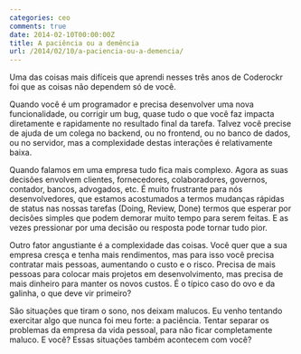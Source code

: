 ```yaml
---
categories: ceo
comments: true
date: 2014-02-10T00:00:00Z
title: A paciência ou a demência
url: /2014/02/10/a-paciencia-ou-a-demencia/
---
```


Uma das coisas mais difíceis que aprendi nesses três anos de Coderockr foi que as coisas não dependem só de você.

Quando você é um programador e precisa desenvolver uma nova funcionalidade, ou corrigir um bug, quase tudo o que você faz impacta diretamente e rapidamente no resultado final da tarefa. Talvez você precise de ajuda de um colega no backend, ou no frontend, ou no banco de dados, ou no servidor, mas a complexidade destas interações é relativamente baixa.

Quando falamos em uma empresa tudo fica mais complexo. Agora as suas decisões envolvem clientes, fornecedores, colaboradores, governos, contador, bancos, advogados, etc. É muito frustrante para nós desenvolvedores, que estamos acostumados a termos mudanças rápidas de status nas nossas tarefas (Doing, Review, Done) termos que esperar por decisões simples que podem demorar muito tempo para serem feitas.  E as vezes pressionar por uma decisão ou resposta pode tornar tudo pior.

Outro fator angustiante é a complexidade das coisas. Você quer que a sua empresa cresça e tenha mais rendimentos, mas para isso você precisa contratar mais pessoas, aumentando o custo e o risco. Precisa de mais pessoas para colocar mais projetos em desenvolvimento, mas precisa de mais dinheiro para manter os novos custos. É o típico caso do ovo e da galinha, o que deve vir primeiro? 

São situações que tiram o sono, nos deixam malucos. Eu venho tentando exercitar algo que nunca foi meu forte: a paciência. Tentar separar os problemas da empresa da vida pessoal, para não ficar completamente maluco.  E você? Essas situações também acontecem com você?
